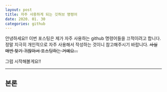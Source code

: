 ```yaml
---
layout: post
title: 자주 사용하게 되는 깃허브 명령어
date: 2020. 01. 30
categories: github
---
```


안녕하세요!! 이번 포스팅은 제가 자주 사용하는 github 명령어들을 끄적이려고 합니다.
정말 지극히 개인적으로 자주 사용해서 작성하는 것이니 참고해주시기 바랍니다.
~~사실 매번 찾기 귀찮아서 포스팅하는 거예요...~~

그럼 시작해볼게요!!

---
본론
----


